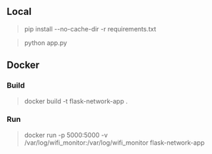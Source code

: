 ## Local
> pip install --no-cache-dir -r requirements.txt

> python app.py

## Docker

### Build
> docker build -t flask-network-app .

### Run
> docker run -p 5000:5000 -v /var/log/wifi_monitor:/var/log/wifi_monitor flask-network-app

